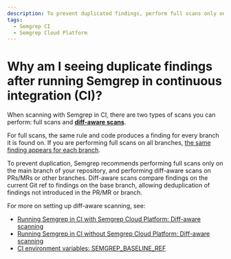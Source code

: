 ```yaml
---
description: To prevent duplicated findings, perform full scans only on the main branch of your repository.
tags:
  - Semgrep CI
  - Semgrep Cloud Platform
---
```


# Why am I seeing duplicate findings after running Semgrep in continuous integration (CI)?

When scanning with Semgrep in CI, there are two types of scans you can perform: full scans and [**diff-aware scans**](/docs/semgrep-ci/running-semgrep-ci-with-semgrep-cloud-platform/#diff-aware-scanning).

For full scans, the same rule and code produces a finding for every branch it is found on. If you are performing full scans on all branches, [the same finding appears for each branch](/docs/semgrep-code/findings/#deduplicating-findings).

To prevent duplication, Semgrep recommends performing full scans only on the main branch of your repository, and performing diff-aware scans on PRs/MRs or other branches. Diff-aware scans compare findings on the current Git ref to findings on the base branch, allowing deduplication of findings not introduced in the PR/MR or branch.

For more on setting up diff-aware scanning, see:

* [Running Semgrep in CI with Semgrep Cloud Platform: Diff-aware scanning](/docs/semgrep-ci/running-semgrep-ci-with-semgrep-cloud-platform/#diff-aware-scanning)
* [Running Semgrep in CI without Semgrep Cloud Platform: Diff-aware scanning](/docs/semgrep-ci/running-semgrep-ci-without-semgrep-cloud-platform/#diff-aware-scanning)
* [CI environment variables: SEMGREP_BASELINE_REF](/docs/semgrep-ci/ci-environment-variables/#semgrep_baseline_ref)


